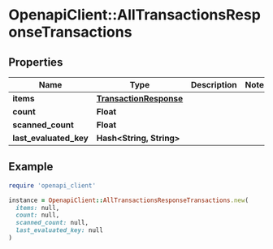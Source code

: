 # OpenapiClient::AllTransactionsResponseTransactions

## Properties

| Name | Type | Description | Notes |
| ---- | ---- | ----------- | ----- |
| **items** | [**TransactionResponse**](TransactionResponse.md) |  |  |
| **count** | **Float** |  |  |
| **scanned_count** | **Float** |  |  |
| **last_evaluated_key** | **Hash&lt;String, String&gt;** |  |  |

## Example

```ruby
require 'openapi_client'

instance = OpenapiClient::AllTransactionsResponseTransactions.new(
  items: null,
  count: null,
  scanned_count: null,
  last_evaluated_key: null
)
```

